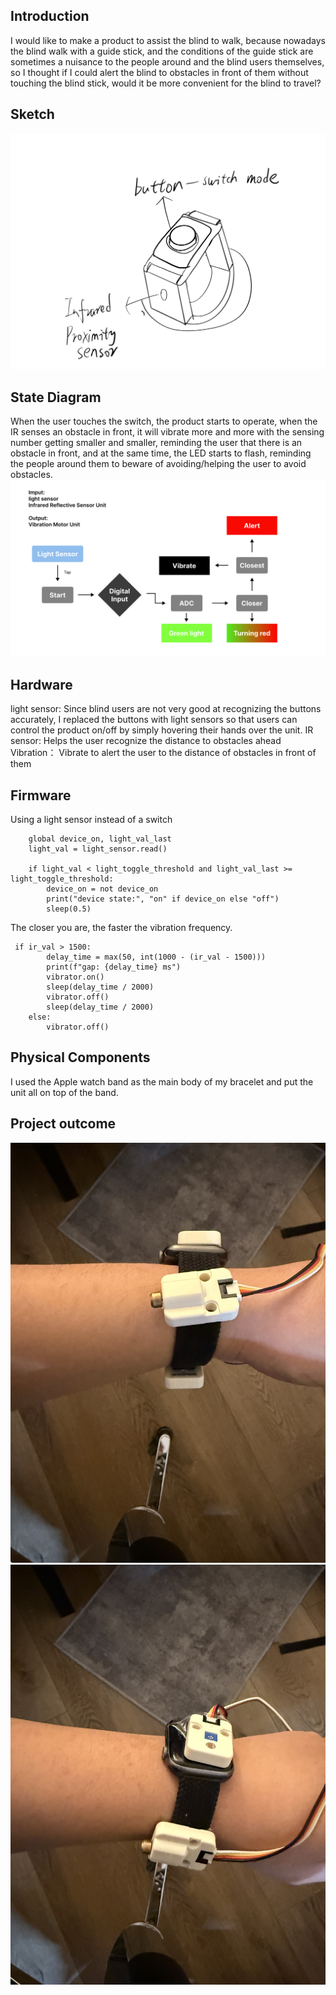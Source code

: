 ## Introduction
I would like to make a product to assist the blind to walk, because nowadays the blind walk with a guide stick, and the conditions of the guide stick are sometimes a nuisance to the people around and the blind users themselves, so I thought if I could alert the blind to obstacles in front of them without touching the blind stick, would it be more convenient for the blind to travel?

## Sketch
![Diagram](hw4-sketch.jpg)  

## State Diagram
When the user touches the switch, the product starts to operate, when the IR senses an obstacle in front, it will vibrate more and more with the sensing number getting smaller and smaller, reminding the user that there is an obstacle in front, and at the same time, the LED starts to flash, reminding the people around them to beware of avoiding/helping the user to avoid obstacles.
![Diagram](hw4-diagram.png)  

## Hardware
light sensor: Since blind users are not very good at recognizing the buttons accurately, I replaced the buttons with light sensors so that users can control the product on/off by simply hovering their hands over the unit.
IR sensor: Helps the user recognize the distance to obstacles ahead
Vibration： Vibrate to alert the user to the distance of obstacles in front of them

## Firmware
Using a light sensor instead of a switch
```
    global device_on, light_val_last
    light_val = light_sensor.read()
    
    if light_val < light_toggle_threshold and light_val_last >= light_toggle_threshold:
        device_on = not device_on
        print("device state:", "on" if device_on else "off")
        sleep(0.5)
```



The closer you are, the faster the vibration frequency.
```
 if ir_val > 1500: 
        delay_time = max(50, int(1000 - (ir_val - 1500)))  
        print(f"gap: {delay_time} ms")
        vibrator.on()
        sleep(delay_time / 2000) 
        vibrator.off()
        sleep(delay_time / 2000)
    else:
        vibrator.off()
```

## Physical Components
I used the Apple watch band as the main body of my bracelet and put the unit all on top of the band.


## Project outcome
![Diagram](outcom1.jpg) 
![Diagram](outcome2.jpg) 









